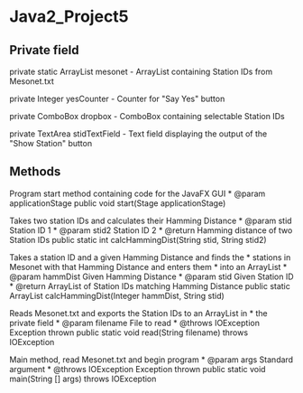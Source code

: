 # Java2_Project5

## Private field

private static ArrayList<String> mesonet - ArrayList containing Station IDs from Mesonet.txt
  
private Integer yesCounter - Counter for "Say Yes" button

private ComboBox<String> dropbox - ComboBox containing selectable Station IDs
  
private TextArea stidTextField - Text field displaying the output of the "Show Station" button

## Methods
Program start method containing code for the JavaFX GUI
	 * @param applicationStage
public void start(Stage applicationStage)

Takes two station IDs and calculates their Hamming Distance
	 * @param stid Station ID 1
	 * @param stid2 Station ID 2
	 * @return Hamming distance of two Station IDs
public static int calcHammingDist(String stid, String stid2)

Takes a station ID and a given Hamming Distance and finds the
	 * stations in Mesonet with that Hamming Distance and enters them
	 * into an ArrayList
	 * @param hammDist Given Hamming Distance
	 * @param stid Given Station ID
	 * @return ArrayList of Station IDs matching Hamming Distance
public static ArrayList<String> calcHammingDist(Integer hammDist, String stid)
  
  Reads Mesonet.txt and exports the Station IDs to an ArrayList in
	 * the private field
	 * @param filename File to read
	 * @throws IOException Exception thrown
public static void read(String filename) throws IOException

Main method, read Mesonet.txt and begin program
	 * @param args Standard argument
	 * @throws IOException Exception thrown
public static void main(String [] args) throws IOException
